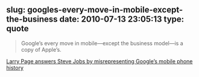 slug: googles-every-move-in-mobile-except-the-business
date: 2010-07-13 23:05:13
type: quote
---

> Google’s every move in mobile—except the business model—is a copy of Apple’s.

[Larry Page answers Steve Jobs by misrepresenting Google’s mobile phone history](http://thesmallwave.com/larry-page-answers-steve-jobs-by-misrepresent)
